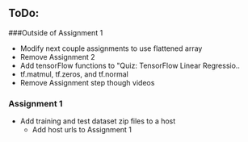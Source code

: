 ## ToDo:
###Outside of Assignment 1
* Modify next couple assignments to use flattened array
* Remove Assignment 2
* Add tensorFlow functions to "Quiz: TensorFlow Linear Regressio..
 * tf.matmul, tf.zeros, and tf.normal
* Remove Assignment step though videos


### Assignment 1
* Add training and test dataset zip files to a host
  * Add host urls to Assignment 1
